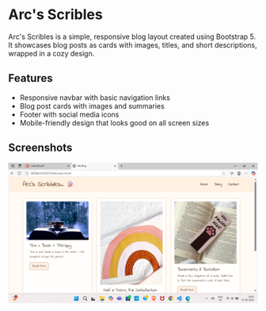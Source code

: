 # Arc's Scribles

Arc's Scribles is a simple, responsive blog layout created using Bootstrap 5. It showcases blog posts as cards with images, titles, and short descriptions, wrapped in a cozy design.

## Features

- Responsive navbar with basic navigation links  
- Blog post cards with images and summaries  
- Footer with social media icons  
- Mobile-friendly design that looks good on all screen sizes  

## Screenshots

![Desktop view](SS8.png)  



